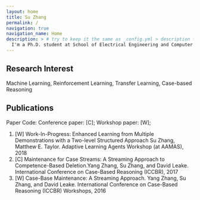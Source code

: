 ```yaml
---
layout: home
title: Su Zhang
permalink: /
navigation: true
navigation_name: Home
description: > # try to keep it the same as _config.yml > description field, which is used as a fallback for pages without description or excerpt.
  I'm a Ph.D. student at School of Electrical Engineering and Computer Science, Washington State University, under supervision of [Dr. Matthew E. Taylor](https://drmatttaylor.net/), a member of the Intelligent Robot Learning Laboratory.
---
```


## Research Interest
Machine Learning, Reinforcement Learning, Transfer Learning, Case-based Reasoning 

## Publications
Paper Code: Conference paper: [C]; Workshop paper: [W];

1. [W] Work-In-Progress: Enhanced Learning from Multiple Demonstrations with a Two-level Structured Approach Su Zhang, Matthew E. Taylor. Adaptive Learning Agents Workshop (at AAMAS), 2018
1. [C] Maintenance for Case Streams: A Streaming Approach to Competence-Based Deletion.Yang Zhang, Su Zhang, and David Leake. International Conference on Case-Based Reasoning (ICCBR), 2017
1. [W] Case-Base Maintenance: A Streaming Approach. Yang Zhang, Su Zhang, and David Leake. International Conference on Case-Based Reasoning (ICCBR) Workshops, 2016
<!-- 
## Teaching
If you're doing a lecture or a TAship, you may want to list your courses here. See the README file for more information. 
{% include courses.html %}
 -->